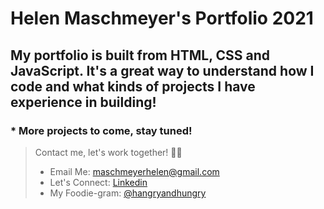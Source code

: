 # Helen Maschmeyer's Portfolio 2021

## My portfolio is built from HTML, CSS and JavaScript. It's a great way to understand how I code and what kinds of projects I have experience in building! 

### * More projects to come, stay tuned!

> Contact me, let's work together! :genie_woman:
> * Email Me: maschmeyerhelen@gmail.com
> * Let's Connect: [Linkedin](https://www.linkedin.com/in/helen-maschmeyer-7275088a/)
> * My Foodie-gram: [@hangryandhungry](https://www.instagram.com/hangryandhungry/)